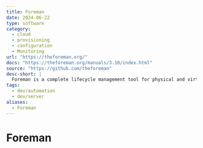 ```yaml
---
title: Foreman
date: 2024-06-22
type: software
category:
  - cloud
  - provisioning
  - configuration
  - Monitoring
url: "https://theforeman.org/"
docs: "https://theforeman.org/manuals/3.10/index.html"
source: "https://github.com/theforeman"
desc-short: |
  Foreman is a complete lifecycle management tool for physical and virtual servers. We give system administrators the power to easily automate repetitive tasks, quickly deploy applications, and proactively manage servers, on-premise or in the cloud.
tags:
  - dev/automation
  - dev/server
aliases:
  - Foreman
---
```

# Foreman
